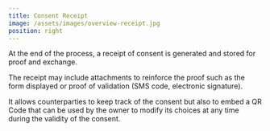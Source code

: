 ```yaml
---
title: Consent Receipt
image: /assets/images/overview-receipt.jpg
position: right
---
```


At the end of the process, a receipt of consent is generated and stored for proof and exchange.

The receipt may include attachments to reinforce the proof such as the form displayed or proof of validation (SMS code, electronic signature).

It allows counterparties to keep track of the consent but also to embed a QR Code that can be used by the owner to modify its choices at any time during the validity of the consent.
